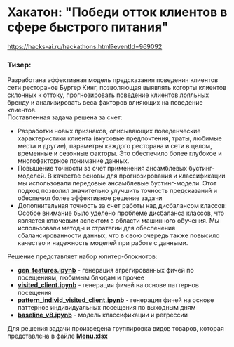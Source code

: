 # Хакатон: "Победи отток клиентов в сфере быстрого питания"
https://hacks-ai.ru/hackathons.html?eventId=969092  


### Тизер:
Разработана эффективная модель предсказания поведения клиентов сети ресторанов Бургер Кинг, позволяющая выявлять когорты клиентов склонных к оттоку, прогнозировать поведение клиентов лояльных бренду и анализировать веса факторов влияющих на поведение клиентов.  
Поставленная задача решена за счет:  
- Разработки новых признаков, описывающих поведенческие характеристики клиента (вкусовые предпочтения, траты, любимые места и другие), параметры каждого ресторана и сети в целом, временные и сезонные факторы. Это обеспечило более глубокое и многофакторное понимание данных.
- Повышение точности за счет применения ансамблевых бустинг-моделей. В качестве основы для прогнозирования и классификации мы использовали передовые ансамблевые бустинг-модели. Этот подход позволил значительно улучшить точность предсказаний и обеспечил более эффективное решение задачи  
- Дополнительная точность за счет работы над дисбалансом классов: Особое внимание было уделено проблеме дисбаланса классов, что является ключевым аспектом в области машинного обучения. Мы использовали методы и стратегии для обеспечения сбалансированности данных, что в свою очередь также повысило качество и надежность моделей при работе с данными.  



Решение представляет набор юпитер-блокнотов:
- **[gen_features.ipynb](gen_features.ipynb)** - генерация агрегированных фичей по посещениям, любимым блюдам и прочее
- **[visited_client.ipynb](visited_client.ipynb)** - генерация фичей на основе паттернов посещения
- **[pattern_individ_visited_client.ipynb](pattern_individ_visited_client.ipynb)** - генерация фичей на основе паттернов индивидуальных посещения по выходным дням
- **[baseline_v8.ipynb](baseline_v8.ipynb)** - модель классификации и регрессии
  
Для решения задачи произведена группировка видов товаров, которая представлена в файле **[Menu.xlsx](Menu.xlsx)**


